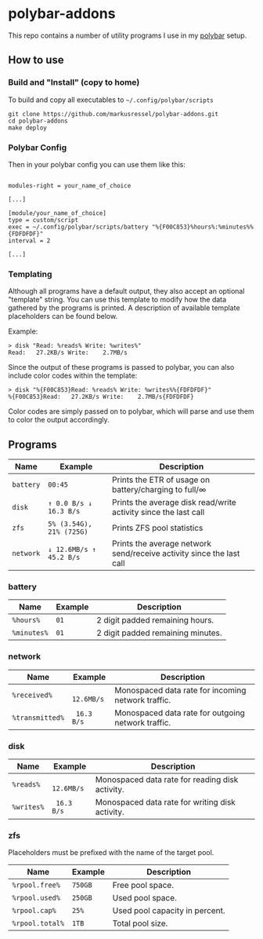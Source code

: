 # polybar-addons

This repo contains a number of utility programs I use in my [polybar] setup.

## How to use

### Build and "Install" (copy to home)

To build and copy all executables to `~/.config/polybar/scripts`

```shell
git clone https://github.com/markusressel/polybar-addons.git
cd polybar-addons
make deploy
```

### Polybar Config

Then in your polybar config you can use them like this:

```

modules-right = your_name_of_choice

[...]

[module/your_name_of_choice]
type = custom/script
exec = ~/.config/polybar/scripts/battery "%{F00C853}%hours%:%minutes%%{FDFDFDF}"
interval = 2

[...]

```

### Templating

Although all programs have a default output, they also accept an optional "template" string. You can use this template
to modify how the data gathered by the programs is printed. A description of available template placeholders can be
found below.

Example:

```shell
> disk "Read: %reads% Write: %writes%"
Read:   27.2KB/s Write:    2.7MB/s
```

Since the output of these programs is passed to polybar, you can also include color codes within the template:

```shell
> disk "%{F00C853}Read: %reads% Write: %writes%%{FDFDFDF}"
%{F00C853}Read:   27.2KB/s Write:    2.7MB/s{FDFDFDF}
```

Color codes are simply passed on to polybar, which will parse and use them to color the output accordingly.

## Programs

| Name      | Example                  | Description                                                          |
|-----------|--------------------------|----------------------------------------------------------------------|
| `battery` | `00:45`                  | Prints the ETR of usage on battery/charging to full/∞                |
| `disk`    | `↑ 0.0 B/s ↓ 16.3 B/s`   | Prints the average disk read/write activity since the last call      |
| `zfs`     | `5% (3.54G), 21% (725G)` | Prints ZFS pool statistics                                           |
| `network` | `↓ 12.6MB/s ↑ 45.2 B/s`  | Prints the average network send/receive activity since the last call |

### battery

| Name        | Example | Description                       |
|-------------|---------|-----------------------------------|
| `%hours%`   | `01`    | 2 digit padded remaining hours.   |
| `%minutes%` | `01`    | 2 digit padded remaining minutes. |

### network

| Name            | Example     | Description                                        |
|-----------------|-------------|----------------------------------------------------|
| `%received%`    | ` 12.6MB/s` | Monospaced data rate for incoming network traffic. |
| `%transmitted%` | ` 16.3 B/s` | Monospaced data rate for outgoing network traffic. |

### disk

| Name       | Example     | Description                                     |
|------------|-------------|-------------------------------------------------|
| `%reads%`  | ` 12.6MB/s` | Monospaced data rate for reading disk activity. |
| `%writes%` | ` 16.3 B/s` | Monospaced data rate for writing disk activity. |

### zfs

Placeholders must be prefixed with the name of the target pool.

| Name            | Example | Description                    |
|-----------------|---------|--------------------------------|
| `%rpool.free%`  | `750GB` | Free pool space.               |
| `%rpool.used%`  | `250GB` | Used pool space.               |
| `%rpool.cap%`   | `25%`   | Used pool capacity in percent. |
| `%rpool.total%` | `1TB`   | Total pool size.               |


[polybar]: https://github.com/polybar/polybar